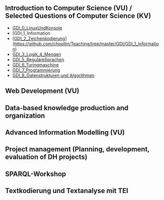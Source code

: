 ## Introduction to Computer Science (VU)  / **Selected Questions of Computer Science** (KV)

* [GDI_0_LinuxUndKonsole](https://github.com/chpollin/Teaching/tree/master/GDI/GDI_0_LinuxUndKonsole)
* [GDI_1_Information
* [[GDI_2_Zeichenkodierung](https://github.com/chpollin/Teaching/tree/master/GDI/GDI_2_Zeichenkodierung)](https://github.com/chpollin/Teaching/tree/master/GDI/GDI_1_Information)
* [GDI_3_Logik_4_Mengen](https://github.com/chpollin/Teaching/tree/master/GDI/GDI_3_Logik_4_Mengen)
* [GDI_5_ReguläreSprachen](https://github.com/chpollin/Teaching/tree/master/GDI/GDI_5_RegulaereSprachen)
* [GDI_6_Turingmaschine](https://github.com/chpollin/Teaching/tree/master/GDI/GDI_6_Turingmaschine)
* [GDI_7_Programmierung](https://github.com/chpollin/Teaching/tree/master/GDI/GDI_7_Programmierung)
* [GDI_8_Datenstrukturen und Algorithmen](https://github.com/chpollin/Teaching/tree/master/GDI/GDI_8_DatenAlgo)          

## Web Development  (VU)            

## Data-based knowledge production and  organization         

## Advanced Information Modelling  (VU)

## Project management (Planning, development, evaluation of DH projects) 

## SPARQL-Workshop

## Textkodierung und Textanalyse mit TEI